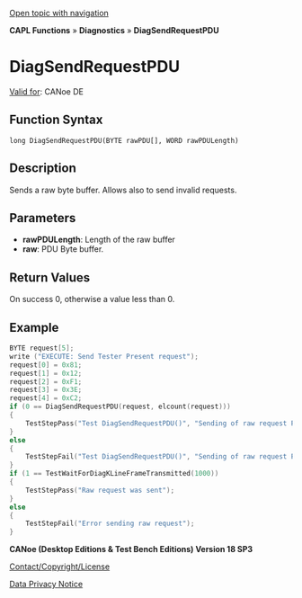 [Open topic with navigation](../../../../../CANoeDEFamily.htm#Topics/CAPLFunctions/KLine/Functions/CAPLfunctionDiagSendRequestPDU.md)

**CAPL Functions** » **Diagnostics** » **DiagSendRequestPDU**

# DiagSendRequestPDU

[Valid for](../../../Shared/FeatureAvailability.md): CANoe DE

## Function Syntax

```
long DiagSendRequestPDU(BYTE rawPDU[], WORD rawPDULength)
```

## Description

Sends a raw byte buffer. Allows also to send invalid requests.

## Parameters

- **rawPDULength**: Length of the raw buffer
- **raw**: PDU Byte buffer.

## Return Values

On success 0, otherwise a value less than 0.

## Example

```c
BYTE request[5];
write ("EXECUTE: Send Tester Present request");
request[0] = 0x81;
request[1] = 0x12;
request[2] = 0xF1;
request[3] = 0x3E;
request[4] = 0xC2;
if (0 == DiagSendRequestPDU(request, elcount(request)))
{
    TestStepPass("Test DiagSendRequestPDU()", "Sending of raw request PDU reports OK.");
}
else
{
    TestStepFail("Test DiagSendRequestPDU()", "Sending of raw request PDU did not work!");
}
if (1 == TestWaitForDiagKLineFrameTransmitted(1000))
{
    TestStepPass("Raw request was sent");
}
else
{
    TestStepFail("Error sending raw request");
}
```

**CANoe (Desktop Editions & Test Bench Editions) Version 18 SP3**

[Contact/Copyright/License](../../../Shared/ContactCopyrightLicense.md)

[Data Privacy Notice](https://www.vector.com/int/en/company/get-info/privacy-policy/)
